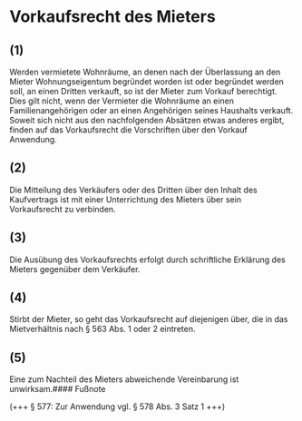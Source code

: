 # Vorkaufsrecht des Mieters



## (1)

 Werden vermietete Wohnräume, an denen nach der Überlassung an den Mieter Wohnungseigentum begründet worden ist oder begründet werden soll, an einen Dritten verkauft, so ist der Mieter zum Vorkauf berechtigt. Dies gilt nicht, wenn der Vermieter die Wohnräume an einen Familienangehörigen oder an einen Angehörigen seines Haushalts verkauft. Soweit sich nicht aus den nachfolgenden Absätzen etwas anderes ergibt, finden auf das Vorkaufsrecht die Vorschriften über den Vorkauf Anwendung.

## (2)

 Die Mitteilung des Verkäufers oder des Dritten über den Inhalt des Kaufvertrags ist mit einer Unterrichtung des Mieters über sein Vorkaufsrecht zu verbinden.

## (3)

 Die Ausübung des Vorkaufsrechts erfolgt durch schriftliche Erklärung des Mieters gegenüber dem Verkäufer.

## (4)

 Stirbt der Mieter, so geht das Vorkaufsrecht auf diejenigen über, die in das Mietverhältnis nach § 563 Abs. 1 oder 2 eintreten.

## (5)

 Eine zum Nachteil des Mieters abweichende Vereinbarung ist unwirksam.#### Fußnote

(+++ § 577: Zur Anwendung vgl. § 578 Abs. 3 Satz 1 +++) 

